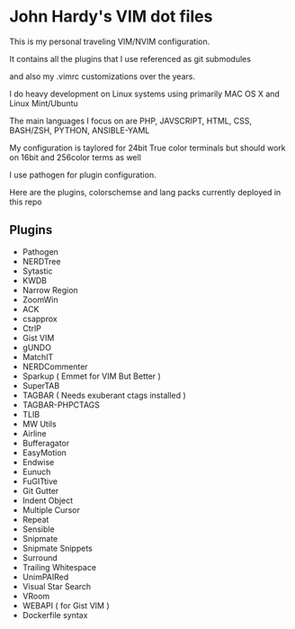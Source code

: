 John Hardy's VIM dot files
============================

This is my personal traveling VIM/NVIM configuration.

It contains all the plugins that I use referenced as git submodules

and also my .vimrc customizations over the years.

I do heavy development on Linux systems using primarily MAC OS X and Linux Mint/Ubuntu

The main languages I focus on are PHP, JAVSCRIPT, HTML, CSS, BASH/ZSH, PYTHON, ANSIBLE-YAML

My configuration is taylored for 24bit True color terminals but should work on 16bit and 256color terms as well

I use pathogen for plugin configuration.

Here are the plugins, colorschemse and lang packs currently deployed in this repo

Plugins
----------------

- Pathogen
- NERDTree
- Sytastic
- KWDB
- Narrow Region
- ZoomWin
- ACK
- csapprox
- CtrlP
- Gist VIM
- gUNDO
- MatchIT
- NERDCommenter
- Sparkup ( Emmet for VIM But Better )
- SuperTAB
- TAGBAR ( Needs exuberant ctags installed )
- TAGBAR-PHPCTAGS
- TLIB
- MW Utils
- Airline
- Bufferagator
- EasyMotion
- Endwise
- Eunuch
- FuGITtive
- Git Gutter
- Indent Object
- Multiple Cursor
- Repeat
- Sensible
- Snipmate 
- Snipmate Snippets
- Surround
- Trailing Whitespace
- UnimPAIRed
- Visual Star Search
- VRoom
- WEBAPI ( for Gist VIM )
- Dockerfile syntax


